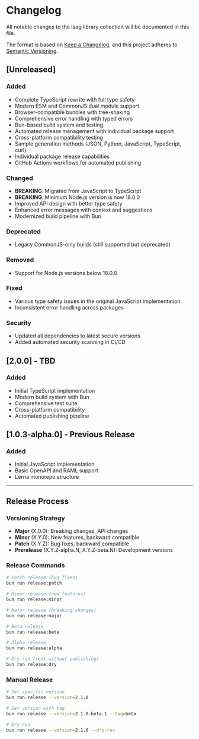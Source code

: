 # Changelog

All notable changes to the laag library collection will be documented in this file.

The format is based on [Keep a Changelog](https://keepachangelog.com/en/1.0.0/),
and this project adheres to [Semantic Versioning](https://semver.org/spec/v2.0.0.html).

## [Unreleased]

### Added

- Complete TypeScript rewrite with full type safety
- Modern ESM and CommonJS dual module support
- Browser-compatible bundles with tree-shaking
- Comprehensive error handling with typed errors
- Bun-based build system and testing
- Automated release management with individual package support
- Cross-platform compatibility testing
- Sample generation methods (JSON, Python, JavaScript, TypeScript, curl)
- Individual package release capabilities
- GitHub Actions workflows for automated publishing

### Changed

- **BREAKING**: Migrated from JavaScript to TypeScript
- **BREAKING**: Minimum Node.js version is now 18.0.0
- Improved API design with better type safety
- Enhanced error messages with context and suggestions
- Modernized build pipeline with Bun

### Deprecated

- Legacy CommonJS-only builds (still supported but deprecated)

### Removed

- Support for Node.js versions below 18.0.0

### Fixed

- Various type safety issues in the original JavaScript implementation
- Inconsistent error handling across packages

### Security

- Updated all dependencies to latest secure versions
- Added automated security scanning in CI/CD

## [2.0.0] - TBD

### Added

- Initial TypeScript implementation
- Modern build system with Bun
- Comprehensive test suite
- Cross-platform compatibility
- Automated publishing pipeline

## [1.0.3-alpha.0] - Previous Release

### Added

- Initial JavaScript implementation
- Basic OpenAPI and RAML support
- Lerna monorepo structure

---

## Release Process

### Versioning Strategy

- **Major** (X.0.0): Breaking changes, API changes
- **Minor** (X.Y.0): New features, backward compatible
- **Patch** (X.Y.Z): Bug fixes, backward compatible
- **Prerelease** (X.Y.Z-alpha.N, X.Y.Z-beta.N): Development versions

### Release Commands

```bash
# Patch release (bug fixes)
bun run release:patch

# Minor release (new features)
bun run release:minor

# Major release (breaking changes)
bun run release:major

# Beta release
bun run release:beta

# Alpha release
bun run release:alpha

# Dry run (test without publishing)
bun run release:dry
```

### Manual Release

```bash
# Set specific version
bun run release --version=2.1.0

# Set version with tag
bun run release --version=2.1.0-beta.1 --tag=beta

# Dry run
bun run release --version=2.1.0 --dry-run
```
